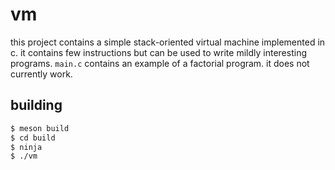 # vm

this project contains a simple stack-oriented virtual machine implemented in c. it contains
few instructions but can be used to write mildly interesting programs. `main.c` contains an
example of a factorial program. it does not currently work.


## building

```sh
$ meson build
$ cd build
$ ninja
$ ./vm
```
